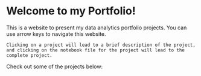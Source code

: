 # Welcome to my Portfolio!

This is a website to present my data analytics portfolio projects. You can use arrow keys to navigate this website.

```{tip}
Clicking on a project will lead to a brief description of the project, and clicking on the notebook file for the project will lead to the complete project. 
```

Check out some of the projects below:

```{tableofcontents}
```
